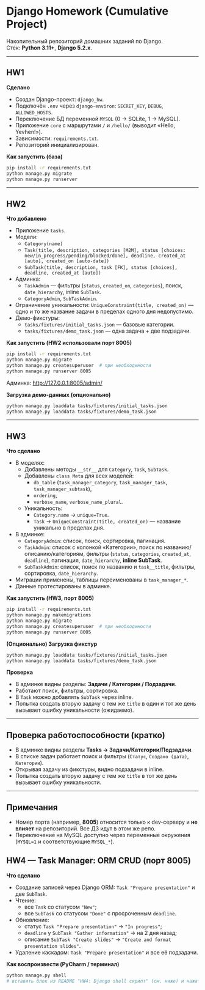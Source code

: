 # Django Homework (Cumulative Project)

Накопительный репозиторий домашних заданий по Django.  
Стек: **Python 3.11+**, **Django 5.2.x**.

---

## HW1

**Сделано**
- Создан Django-проект: `django_hw`.
- Подключён `.env` через `django-environ`: `SECRET_KEY`, `DEBUG`, `ALLOWED_HOSTS`.
- Переключение БД переменной `MYSQL` (0 → SQLite, 1 → MySQL).
- Приложение `core` с маршрутами `/` и `/hello/` (выводит «Hello, Yevhen!»).
- Зависимости: `requirements.txt`.
- Репозиторий инициализирован.

**Как запустить (база)**
~~~bash
pip install -r requirements.txt
python manage.py migrate
python manage.py runserver
~~~

---

## HW2

**Что добавлено**
- Приложение `tasks`.
- Модели:
  - `Category(name)`
  - `Task(title, description, categories [M2M], status [choices: new/in_progress/pending/blocked/done], deadline, created_at [auto], created_on [auto-date])`
  - `SubTask(title, description, task [FK], status [choices], deadline, created_at [auto])`
- Админка:
  - `TaskAdmin` — фильтры (`status`, `created_on`, `categories`), поиск, `date_hierarchy`, inline `SubTask`.
  - `CategoryAdmin`, `SubTaskAdmin`.
- Ограничение уникальности: `UniqueConstraint(title, created_on)` — одно и то же название задачи в пределах одного дня недопустимо.
- Демо-фикстуры:
  - `tasks/fixtures/initial_tasks.json` — базовые категории.
  - `tasks/fixtures/demo_task.json` — одна задача + две подзадачи.

**Как запустить (HW2 использовали порт 8005)**
~~~bash
pip install -r requirements.txt
python manage.py migrate
python manage.py createsuperuser  # при необходимости
python manage.py runserver 8005
~~~
Админка: http://127.0.0.1:8005/admin/

**Загрузка демо-данных (опционально)**
~~~bash
python manage.py loaddata tasks/fixtures/initial_tasks.json
python manage.py loaddata tasks/fixtures/demo_task.json
~~~

---

## HW3

**Что сделано**
- В моделях:
  - Добавлены методы `__str__` для `Category`, `Task`, `SubTask`.
  - Добавлены `class Meta` для всех моделей:
    - `db_table` (`task_manager_category`, `task_manager_task`, `task_manager_subtask`),
    - `ordering`,
    - `verbose_name`, `verbose_name_plural`.
  - Уникальность:
    - `Category.name` → `unique=True`.
    - `Task` → `UniqueConstraint(title, created_on)` — название уникально в пределах дня.
- В админке:
  - `CategoryAdmin`: список, поиск, сортировка, пагинация.
  - `TaskAdmin`: список с колонкой «Категории», поиск по названию/описанию/категориям, фильтры (`status`, `categories`, `created_at`, `deadline`), пагинация, `date_hierarchy`, **inline SubTask**.
  - `SubTaskAdmin`: список, поиск по названию и `task__title`, фильтры, сортировка, `date_hierarchy`.
- Миграции применены, таблицы переименованы в `task_manager_*`.
- Данные протестированы в админке.

**Как запустить (HW3, порт 8005)**
~~~bash
pip install -r requirements.txt
python manage.py makemigrations
python manage.py migrate
python manage.py createsuperuser  # при необходимости
python manage.py runserver 8005
~~~

**(Опционально) Загрузка фикстур**
~~~bash
python manage.py loaddata tasks/fixtures/initial_tasks.json
python manage.py loaddata tasks/fixtures/demo_task.json
~~~

**Проверка**
- В админке видны разделы: **Задачи / Категории / Подзадачи**.
- Работают поиск, фильтры, сортировка.
- В `Task` можно добавлять `SubTask` через inline.
- Попытка создать вторую задачу с тем же `title` в один и тот же день вызывает ошибку уникальности (ожидаемо).

---

## Проверка работоспособности (кратко)

- В админке видны разделы **Tasks → Задачи/Категории/Подзадачи**.
- В списке задач работает поиск и фильтры (`Статус`, `Создано (дата)`, `Категории`).
- Открывая задачу из фикстуры, видно подзадачи в inline.
- Попытка создать вторую задачу с тем же `title` в тот же день вызывает ошибку уникальности.

---

## Примечания

- Номер порта (например, **8005**) относится только к dev-серверу и **не влияет** на репозиторий. Все ДЗ идут в этом же репо.
- Переключение на MySQL доступно через переменные окружения (`MYSQL=1` и соответствующие `MYSQL_*`).


## HW4 — Task Manager: ORM CRUD (порт 8005)

**Что сделано**
- Создание записей через Django ORM: `Task "Prepare presentation"` и две `SubTask`.
- Чтение:
  - все `Task` со статусом `"New"`;
  - все `SubTask` со статусом `"Done"` с просроченным `deadline`.
- Обновление:
  - статус `Task "Prepare presentation"` → `"In progress"`;
  - `deadline` у `SubTask "Gather information"` → на 2 дня назад;
  - описание `SubTask "Create slides"` → `"Create and format presentation slides"`.
- Удаление каскадом: `Task "Prepare presentation"` и все её подзадачи.

**Как воспроизвести (PyCharm / терминал)**
```bash
python manage.py shell
# вставить блок из README "HW4: Django shell скрипт" (см. ниже) и нажать Enter
